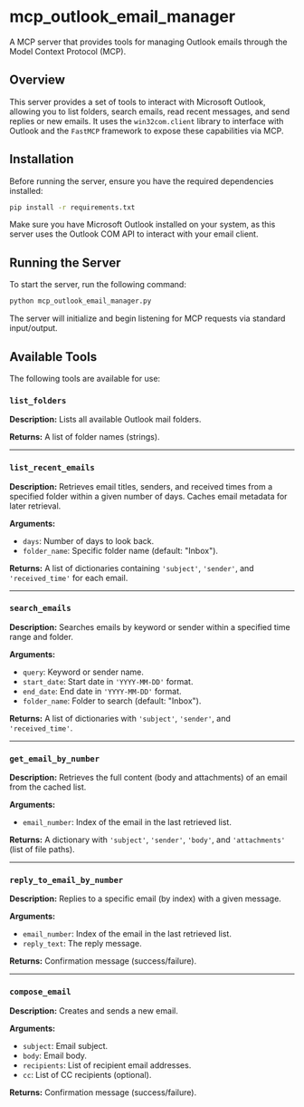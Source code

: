 # mcp_outlook_email_manager

A MCP server that provides tools for managing Outlook emails through the Model Context Protocol (MCP).

## Overview

This server provides a set of tools to interact with Microsoft Outlook, allowing you to list folders, search emails, read recent messages, and send replies or new emails. It uses the `win32com.client` library to interface with Outlook and the `FastMCP` framework to expose these capabilities via MCP.

## Installation

Before running the server, ensure you have the required dependencies installed:

```bash
pip install -r requirements.txt
```

Make sure you have Microsoft Outlook installed on your system, as this server uses the Outlook COM API to interact with your email client.

## Running the Server

To start the server, run the following command:

```bash
python mcp_outlook_email_manager.py
```

The server will initialize and begin listening for MCP requests via standard input/output.

## Available Tools

The following tools are available for use:

### `list_folders`

**Description:** Lists all available Outlook mail folders.

**Returns:** A list of folder names (strings).

---

### `list_recent_emails`

**Description:** Retrieves email titles, senders, and received times from a specified folder within a given number of days. Caches email metadata for later retrieval.

**Arguments:**
- `days`: Number of days to look back.
- `folder_name`: Specific folder name (default: "Inbox").

**Returns:** A list of dictionaries containing `'subject'`, `'sender'`, and `'received_time'` for each email.

---

### `search_emails`

**Description:** Searches emails by keyword or sender within a specified time range and folder.

**Arguments:**
- `query`: Keyword or sender name.
- `start_date`: Start date in `'YYYY-MM-DD'` format.
- `end_date`: End date in `'YYYY-MM-DD'` format.
- `folder_name`: Folder to search (default: "Inbox").

**Returns:** A list of dictionaries with `'subject'`, `'sender'`, and `'received_time'`.

---

### `get_email_by_number`

**Description:** Retrieves the full content (body and attachments) of an email from the cached list.

**Arguments:**
- `email_number`: Index of the email in the last retrieved list.

**Returns:** A dictionary with `'subject'`, `'sender'`, `'body'`, and `'attachments'` (list of file paths).

---

### `reply_to_email_by_number`

**Description:** Replies to a specific email (by index) with a given message.

**Arguments:**
- `email_number`: Index of the email in the last retrieved list.
- `reply_text`: The reply message.

**Returns:** Confirmation message (success/failure).

---

### `compose_email`

**Description:** Creates and sends a new email.

**Arguments:**
- `subject`: Email subject.
- `body`: Email body.
- `recipients`: List of recipient email addresses.
- `cc`: List of CC recipients (optional).

**Returns:** Confirmation message (success/failure).